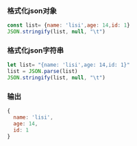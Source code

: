 ### 格式化json对象

```javascript
const list= {name: 'lisi',age: 14,id: 1}
JSON.stringify(list, null, "\t")
```

### 格式化json字符串

```javascript
let list= "{name: 'lisi',age: 14,id: 1}"
list = JSON.parse(list)
JSON.stringify(list, null, "\t")
```

### 输出 

```javascript
{
  name: 'lisi',
  age: 14,
  id: 1
}
```
